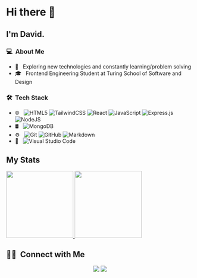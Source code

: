 # Hi there 👋

## I'm David.

### 💻 &nbsp;About Me 

- 🤔 &nbsp; Exploring new technologies and constantly learning/problem solving
- 🎓 &nbsp; Frontend Engineering Student at Turing School of Software and Design


### 🛠 &nbsp;Tech Stack

- 🌐 &nbsp;
  ![HTML5](https://img.shields.io/badge/html5-%23E34F26.svg?style=for-the-badge&logo=html5&logoColor=white)
  ![TailwindCSS](https://img.shields.io/badge/tailwindcss-%2338B2AC.svg?style=for-the-badge&logo=tailwind-css&logoColor=white)
  ![React](https://img.shields.io/badge/react-%2320232a.svg?style=for-the-badge&logo=react&logoColor=%2361DAFB)
  ![JavaScript](https://img.shields.io/badge/javascript-%23323330.svg?style=for-the-badge&logo=javascript&logoColor=%23F7DF1E)
  ![Express.js](https://img.shields.io/badge/express.js-%23404d59.svg?style=for-the-badge&logo=express&logoColor=%2361DAFB)
  ![NodeJS](https://img.shields.io/badge/node.js-6DA55F?style=for-the-badge&logo=node.js&logoColor=white)
- 🛢 &nbsp;
  ![MongoDB](https://img.shields.io/badge/MongoDB-%234ea94b.svg?style=for-the-badge&logo=mongodb&logoColor=white)
- ⚙️ &nbsp;
  ![Git](https://img.shields.io/badge/git-%23F05033.svg?style=for-the-badge&logo=git&logoColor=white)
  ![GitHub](https://img.shields.io/badge/github-%23121011.svg?style=for-the-badge&logo=github&logoColor=white)
  ![Markdown](https://img.shields.io/badge/markdown-%23000000.svg?style=for-the-badge&logo=markdown&logoColor=white)
- 🔧 &nbsp;
  ![Visual Studio Code](https://img.shields.io/badge/Visual%20Studio%20Code-0078d7.svg?style=for-the-badge&logo=visual-studio-code&logoColor=white)


## My Stats
<p>
<a href="https://github.com/dkwon1223">
  <img height="180em" src="https://github-readme-stats.vercel.app/api?username=dkwon1223&show_icons=true&theme=radical" />
  <img height="180em" src="https://github-readme-stats-eight-theta.vercel.app/api/top-langs/?username=dkwon1223&theme=radical&layout=compact&exclude_lang=java+r" />
</a>
</p>


##  🤝🏻 &nbsp;Connect with Me

<p align="center">
<a href="https://www.linkedin.com/in/david-kwon-4b7449231/" target="_blank"><img src="https://img.shields.io/badge/-David%20Kwon-0077B5?style=flat-square&logo=Linkedin&logoColor=white"/></a>
<a href="mailto:dkwon1223@gmail.com" target="_blank"><img src="https://img.shields.io/badge/-dkwon1223@gmail.com-D14836?style=flat-square&logo=Gmail&logoColor=white"/></a>

<!--
**dkwon1223/dkwon1223** is a ✨ _special_ ✨ repository because its `README.md` (this file) appears on your GitHub profile.

Here are some ideas to get you started:

- 🔭 I’m currently working on ...
- 🌱 I’m currently learning ...
- 👯 I’m looking to collaborate on ...
- 🤔 I’m looking for help with ...
- 💬 Ask me about ...
- 📫 How to reach me: ...
- 😄 Pronouns: ...
- ⚡ Fun fact: ...
-->
